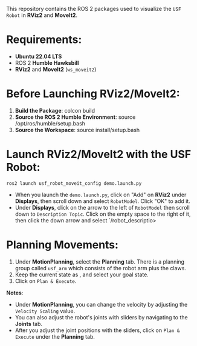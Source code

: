 This repository contains the ROS 2 packages used to visualize the `USF Robot` in **RViz2** and **MoveIt2**.

# Requirements:
* **Ubuntu 22.04 LTS**
* ROS 2 **Humble Hawksbill**
* **RViz2** and **MoveIt2** (`ws_moveit2`)

# Before Launching RViz2/MoveIt2:
1. **Build the Package**: 
    colcon build
2. **Source the ROS 2 Humble Environment**: 
    source /opt/ros/humble/setup.bash
3. **Source the Workspace**: 
    source install/setup.bash

# Launch RViz2/MoveIt2 with the USF Robot: 
    ros2 launch usf_robot_moveit_config demo.launch.py

- When you launch the `demo.launch.py`, click on "Add" on **RViz2** under **Displays**, then scroll down and select `RobotModel`. Click "OK" to add it.
- Under **Displays**, click on the arrow to the left of `RobotModel` then scroll down to `Description Topic`. Click on the empty space to the right of it, then click the down arrow and select `/robot_descriptio>

# Planning Movements:
1. Under **MotionPlanning**, select the __Planning__ tab. There is a planning group called `usf_arm` which consists of the robot arm plus the claws. 
2. Keep the current state as <current>, and select your goal state.
3. Click on `Plan & Execute`.


**Notes**:
- Under **MotionPlanning**, you can change the velocity by adjusting the `Velocity Scaling` value.
- You can also adjust the robot's joints with sliders by navigating to the __Joints__ tab.
- After you adjust the joint positions with the sliders, click on `Plan & Execute` under the __Planning__ tab.
